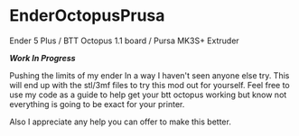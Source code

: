 # EnderOctopusPrusa
Ender 5 Plus / BTT Octopus 1.1 board / Pursa MK3S+ Extruder

***Work In Progress***

Pushing the limits of my ender In a way I haven't seen anyone else try. This will end up with the stl/3mf files to try this mod out for yourself.
Feel free to use my code as a guide to help get your btt octopus working but know not everything is going to be exact for your printer.

Also I appreciate any help you can offer to make this better.
